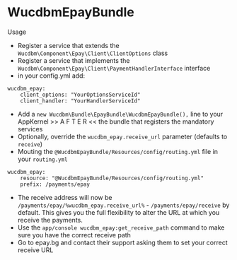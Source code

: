 # WucdbmEpayBundle

Usage

- Register a service that extends the `Wucdbm\Component\Epay\Client\ClientOptions` class
- Register a service that implements the `Wucdbm\Component\Epay\Client\PaymentHandlerInterface` interface
- in your config.yml add:

```
wucdbm_epay:
    client_options: "YourOptionsServiceId"
    client_handler: "YourHandlerServiceId"
```

- Add a `new Wucdbm\Bundle\EpayBundle\WucdbmEpayBundle(),` line to your AppKernel >> A F T E R << the bundle that registers the mandatory services
- Optionally, override the `wucdbm_epay.receive_url` parameter (defaults to `receive`)
- Mouting the `@WucdbmEpayBundle/Resources/config/routing.yml` file in your `routing.yml`

```
wucdbm_epay:
    resource: "@WucdbmEpayBundle/Resources/config/routing.yml"
    prefix: /payments/epay
```

- The receive address will now be `/payments/epay/%wucdbm_epay.receive_url%` - `/payments/epay/receive` by default. This gives you the full flexibility to alter the URL at which you receive the payments.
- Use the `app/console wucdbm_epay:get_receive_path` command to make sure you have the correct receive path
- Go to epay.bg and contact their support asking them to set your correct receive URL
